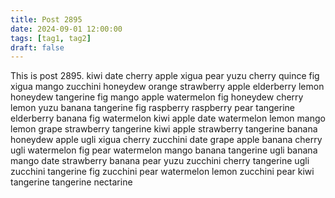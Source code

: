 ```yaml
---
title: Post 2895
date: 2024-09-01 12:00:00
tags: [tag1, tag2]
draft: false
---
```

This is post 2895.
kiwi
date
cherry
apple
xigua
pear
yuzu
cherry
quince
fig
xigua
mango
zucchini
honeydew
orange
strawberry
apple
elderberry
lemon
honeydew
tangerine
fig
mango
apple
watermelon
fig
honeydew
cherry
lemon
yuzu
banana
tangerine
fig
raspberry
raspberry
pear
tangerine
elderberry
banana
fig
watermelon
kiwi
apple
date
watermelon
lemon
mango
lemon
grape
strawberry
tangerine
kiwi
apple
strawberry
tangerine
banana
honeydew
apple
ugli
xigua
cherry
zucchini
date
grape
apple
banana
cherry
ugli
watermelon
fig
pear
watermelon
mango
banana
tangerine
ugli
banana
mango
date
strawberry
banana
pear
yuzu
zucchini
cherry
tangerine
ugli
zucchini
tangerine
fig
zucchini
pear
watermelon
lemon
zucchini
pear
kiwi
tangerine
tangerine
nectarine
